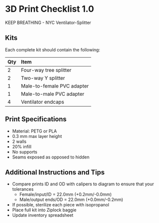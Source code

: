 # 3D Print Checklist 1.0
KEEP BREATHING - NYC Ventilator-Splitter



## Kits

Each complete kit should contain the following:

| Qty | Item |
|:---|:---|
| 2 | Four-way tree splitter |
| 2 | Two-way Y splitter |
| 1 | Male-to-female PVC adapter |
| 1 | Male-to-male PVC adapter |
| 4 | Ventilator endcaps |



## Print Specifications

* Material: PETG or PLA 
* 0.3 mm max layer height
* 2 walls
* 20% infill
* No supports
* Seams exposed as opposed to hidden

## Additional Instructions and Tips


* Compare prints ID and OD with calipers to diagram to ensure that your tolerances
	* Female/input/ID = 22.0mm (+0.2mm/-0.0mm)
	* Male/output ends/OD = 22.0mm (+0.0mm/-0.2mm)
* If possible, sterilize each piece with isopropanol 
* Place full kit into Ziplock baggie
* Update inventory spreadsheet
